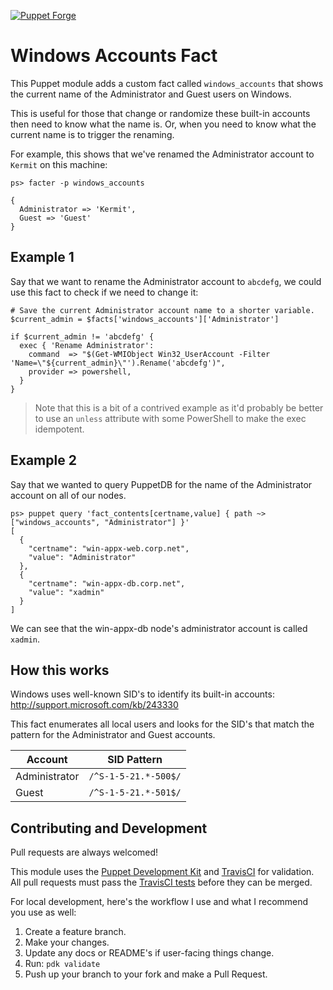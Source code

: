 [![Puppet Forge](https://img.shields.io/puppetforge/v/nate/windows_account_names.svg)](https://forge.puppetlabs.com/nate/windows_account_names)

# Windows Accounts Fact

This Puppet module adds a custom fact called `windows_accounts` that shows the current name of the Administrator and Guest users on Windows.

This is useful for those that change or randomize these built-in accounts then need to know what the name is. Or, when you need to know what the current name is to trigger the renaming.

For example, this shows that we've renamed the Administrator account to `Kermit` on this machine:

```shell
ps> facter -p windows_accounts

{
  Administrator => 'Kermit',
  Guest => 'Guest'
}
```

## Example 1

Say that we want to rename the Administrator account to `abcdefg`, we could use this fact to check if we need to change it:

```puppet
# Save the current Administrator account name to a shorter variable.
$current_admin = $facts['windows_accounts']['Administrator']

if $current_admin != 'abcdefg' {
  exec { 'Rename Administrator':
    command  => "$(Get-WMIObject Win32_UserAccount -Filter 'Name=\"${current_admin}\"').Rename('abcdefg')",
    provider => powershell,
  }
}
```

> Note that this is a bit of a contrived example as it'd probably be better to use an `unless` attribute with some PowerShell to make the exec idempotent.

## Example 2

Say that we wanted to query PuppetDB for the name of the Administrator account on all of our nodes.

```shell
ps> puppet query 'fact_contents[certname,value] { path ~> ["windows_accounts", "Administrator"] }'
[
  {
    "certname": "win-appx-web.corp.net",
    "value": "Administrator"
  },
  {
    "certname": "win-appx-db.corp.net",
    "value": "xadmin"
  }
]
```

We can see that the win-appx-db node's administrator account is called `xadmin`.

## How this works

Windows uses well-known SID's to identify its built-in accounts: <http://support.microsoft.com/kb/243330>

This fact enumerates all local users and looks for the SID's that match the pattern for the Administrator and Guest accounts.

| Account       | SID Pattern          |
| ------------- | -------------------- |
| Administrator | `/^S-1-5-21.*-500$/` |
| Guest         | `/^S-1-5-21.*-501$/` |

## Contributing and Development

Pull requests are always welcomed!

This module uses the [Puppet Development Kit][pdk] and [TravisCI][travis] for validation. All pull requests must pass the [TravisCI tests](.travis.yml) before they can be merged.

For local development, here's the workflow I use and what I recommend you use as well:
1. Create a feature branch.
2. Make your changes.
3. Update any docs or README's if user-facing things change.
4. Run: `pdk validate`
5. Push up your branch to your fork and make a Pull Request.


[pdk]: https://puppet.com/docs/pdk/1.x/pdk.html
[travis]: https://travis-ci.org/

